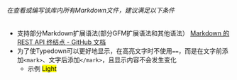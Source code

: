 ###### 在查看或编写该库内所有Markdown文件，建议满足以下条件

- 支持部分Markdown扩展语法(部分GFM扩展语法和其他语法）
  [Markdown 的 REST API 终结点 - GitHub 文档](https://docs.github.com/zh/rest/markdown/markdown?apiVersion=2022-11-28)
- 为了使Typedown可以更好地显示，在高亮文字时不使用`==`，而是在文字前添加``<mark>``、文字后添加`</mark>`，且显示内容不会发生变化
  - 示例 <mark>Light</mark>

